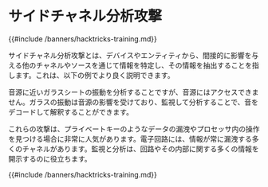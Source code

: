 # サイドチャネル分析攻撃

{{#include /banners/hacktricks-training.md}}

サイドチャネル分析攻撃とは、デバイスやエンティティから、間接的に影響を与える他のチャネルやソースを通じて情報を特定し、その情報を抽出することを指します。これは、以下の例でより良く説明できます。

音源に近いガラスシートの振動を分析することですが、音源にはアクセスできません。ガラスの振動は音源の影響を受けており、監視して分析することで、音をデコードして解釈することができます。

これらの攻撃は、プライベートキーのようなデータの漏洩やプロセッサ内の操作を見つける場合に非常に人気があります。電子回路には、情報が常に漏洩する多くのチャネルがあります。監視と分析は、回路やその内部に関する多くの情報を開示するのに役立ちます。

{{#include /banners/hacktricks-training.md}}
